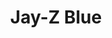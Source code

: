 ---
ee_id: '125'
site: '1'
type: '2'
url: 2011-105-jay-z-blue
title: Jay-Z Blue
year: '2011'
display_year: '2011'
medium: General Motors custom blue paint on wall
dims: Dimensions Variable
pitch: Licensed Jay-Z blue color.​
ps: "<p>​Jay-Z has his own color blue FYI, and I&nbsp;licensed it from his company
  to use for painting one wall in an&nbsp;exhibition.&nbsp;"
live_url:
related:
youtube:
related_code:
imgs: jay-z-blue-2011-105-full-2-database-SC.jpg
subheading:
download:
add_credit:
add_credits:
commission:
layout: things-i-made
---